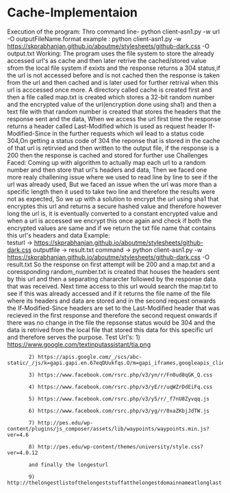 # Cache-Implementaion
Execution of the program:
						   Thro command line- python client-asn1.py -w url -O outputFileName.format
						   example : python client-asn1.py -w https://skprabhanjan.github.io/aboutme/stylesheets/github-dark.css -O output.txt
Working:
		The program uses the file system to store the already accessed url's as cache and then later retrive the cached/stored value sfrom the local file system if exixts and the response returns a 304 status,if the url is not accessed before and is not cached then the response is taken from the url and then cached and is later used for further retrival when this url is acccessed once more. A directory called cache is created first and then a file called map.txt is created which stores a 32-bit random number and the encrypted value of the url(encryption done using sha1) and then a text file with that random number is created that stores the headers that the response sent and the data, When we access the url first time the response returns a header called Last-Modified which is used as request header If-Modified-Since in the further requests which wil lead to a status code 304,On getting a status code of 304 the reponse that is stored in the cache of that url is retirvied and then written to the output file, if the response is a 200 then the response is cached and stored for further use
Challenges Faced:
					Coming up with algorithm to actually map each url to a random number and then store that url's headers and data, Then we faced one more realy challening issue where we used to read line by line to see if the url was already used, But we faced an issue when the url was more than a specific length then it used to take two line and therefore the results were not as expected, So we up with a solution to encrypt the url using sha1 that encryptes this url and returns a secure hashed value and therefore however long the url is, it is eventually converted to a constant encrypted value and when a url is accessed we encrypt this once again and check if both the encrypted values are same and if we return the txt file name that contains this url's headers and data
	Example:	
			testurl -> https://skprabhanjan.github.io/aboutme/stylesheets/github-dark.css
			outputfile -> result.txt
			command -> python client-asn1.py -w https://skprabhanjan.github.io/aboutme/stylesheets/github-dark.css -O result.txt
			So the response on first attempt will be 200 and a map.txt and a coressponding random_number.txt is created that houses the headers sent by this url and then a separating chararcter followed by the response data that was received.
			Next time access to this url would search the map.txt to see if this was already accessed and if it returns the file name of the file where its headers and data are stored and in the second request onwards the If-Modified-Since headers are set to the Last-Modified header that was recieved in the first  response and therefore the second request onwards if there was no change in the file the repsonse status would be 304 and the data is retrived from the local file that stored this data for this specific url and therefore serves the purpose.
Test Url's:
           1) https://www.google.com/textinputassistant/tia.png 

           2) https://apis.google.com/_/scs/abc-static/_/js/k=gapi.gapi.en.67eqDUukfqs.O/m=gapi_iframes,googleapis_client,plusone/rt=j/sv=1/d=1/ed=1/rs=AHpOoo8OHf8cPYJ8tiz0hBBMUN5_oj6oBg/cb=gapi.loaded_0
 
           3) https://www.facebook.com/rsrc.php/v3/yn/r/Fn0ud8qGK_Q.css

           4) https://www.facebook.com/rsrc.php/v3/yE/r/uqWZrDdEiFq.css

           5) https://www.facebook.com/rsrc.php/v3/y5/r/_f7nU8Zyvqq.js

           6) https://www.facebook.com/rsrc.php/v3/yg/r/0xaZKbjJdTW.js

           7) http://pes.edu/wp-content/plugins/js_composer/assets/lib/waypoints/waypoints.min.js?ver=4.6

           8) http://pes.edu/wp-content/themes/university/style.css?ver=4.0.12

           and finally the longesturl

           9) http://thelongestlistofthelongeststuffatthelongestdomainnameatlonglast.com/wearejustdoingthistobestupidnowsincethiscangoonforeverandeverandeverbutitstilllookskindaneatinthebrowsereventhoughitsabigwasteoftimeandenergyandhasnorealpointbutwehadtodoitanyways.html
